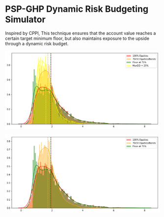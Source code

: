 # PSP-GHP Dynamic Risk Budgeting Simulator
Inspired by CPPI, This technique ensures that the account value reaches a certain target minimum floor, but also maintains exposure to the upside through a dynamic risk budget.  

![img](https://github.com/AbdullahBahi/My-Portfolio/blob/master/11-%20PSP-GHP%20Dynamic%20Risk%20Budgeting%20Simulator/0.png?raw=true)

![img1](https://github.com/AbdullahBahi/My-Portfolio/blob/master/11-%20PSP-GHP%20Dynamic%20Risk%20Budgeting%20Simulator/1.png?raw=true)

